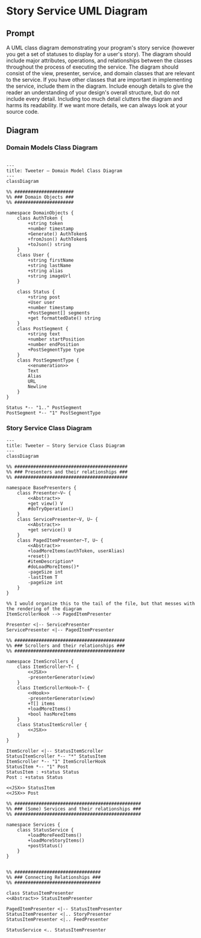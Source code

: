 # Story Service UML Diagram

## Prompt
A UML class diagram demonstrating your program's story service (however you get a set of statuses to display for a user's story).
The diagram should include major attributes, operations, and relationships between the classes throughout the process of executing the service.
The diagram should consist of the view, presenter, service, and domain classes that are relevant to the service.
If you have other classes that are important in implementing the service, include them in the diagram.
Include enough details to give the reader an understanding of your design's overall structure, but do not include every detail.
Including too much detail clutters the diagram and harms its readability.
If we want more details, we can always look at your source code.

## Diagram

### Domain Models Class Diagram

```mermaid

---
title: Tweeter — Domain Model Class Diagram
---
classDiagram

%% ######################
%% ### Domain Objects ###
%% ######################

namespace DomainObjects {
    class AuthToken {
        +string token
        +number timestamp
        +Generate() AuthToken$
        +fromJson() AuthToken$
        +toJson() string
    }
    class User {
        +string firstName
        +string lastName
        +string alias
        +string imageUrl
    }

    class Status {
        +string post
        +User user
        +number timestamp
        +PostSegment[] segments
        +get formattedDate() string
    }
    class PostSegment {
        +string text
        +number startPosition
        +number endPosition
        +PostSegmentType type
    }
    class PostSegmentType {
        <<enumeration>>
        Text
        Alias
        URL
        Newline
    }
}

Status *-- "1.." PostSegment
PostSegment *-- "1" PostSegmentType

```

### Story Service Class Diagram

```mermaid
---
title: Tweeter — Story Service Class Diagram
---
classDiagram

%% ##########################################
%% ### Presenters and their relationships ###
%% ##########################################

namespace BasePresenters {
    class Presenter~V~ {
        <<Abstract>>
        +get view() V
        #doTryOperation()
    }
    class ServicePresenter~V, U~ {
        <<Abstract>>
        +get service() U
    }
    class PagedItemPresenter~T, U~ {
        <<Abstract>>
        +loadMoreItems(authToken, userAlias)
        +reset()
        #itemDescription*
        #doLoadMoreItems()*
        -pageSize int
        -lastItem T
        -pageSize int
    }
}

%% I would organize this to the tail of the file, but that messes with the rendering of the diagram
ItemScrollerHook --> PagedItemPresenter

Presenter <|-- ServicePresenter
ServicePresenter <|-- PagedItemPresenter

%% #########################################
%% ### Scrollers and their relationships ###
%% #########################################

namespace ItemScrollers {
    class ItemScroller~T~ {
        <<JSX>>
        -presenterGenerator(view)
    }
    class ItemScrollerHook~T~ {
        <<Hook>>
        -presenterGenerator(view)
        +T[] items
        +loadMoreItems()
        +bool hasMoreItems
    }
    class StatusItemScroller {
        <<JSX>>
    }
}

ItemScroller <|-- StatusItemScroller
StatusItemScroller *-- "*" StatusItem
ItemScroller *-- "1" ItemScrollerHook
StatusItem *-- "1" Post
StatusItem : +status Status
Post : +status Status

<<JSX>> StatusItem
<<JSX>> Post

%% ###############################################
%% ### (Some) Services and their relationships ###
%% ###############################################

namespace Services {
    class StatusService {
        +loadMoreFeedItems()
        +loadMoreStoryItems()
        +postStatus()
    }
}


%% ################################
%% ### Connecting Relationships ###
%% ################################

class StatusItemPresenter
<<Abstract>> StatusItemPresenter

PagedItemPresenter <|-- StatusItemPresenter
StatusItemPresenter <|.. StoryPresenter
StatusItemPresenter <|.. FeedPresenter

StatusService <.. StatusItemPresenter

```
